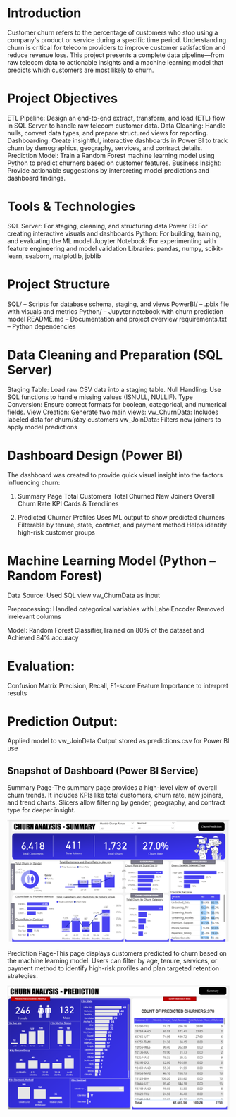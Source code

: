 # Introduction
Customer churn refers to the percentage of customers who stop using a company's product or service during a specific time period. Understanding churn is critical for telecom providers to improve customer satisfaction and reduce revenue loss. This project presents a complete data pipeline—from raw telecom data to actionable insights and a machine learning model that predicts which customers are most likely to churn.

# Project Objectives
ETL Pipeline: Design an end-to-end extract, transform, and load (ETL) flow in SQL Server to handle raw telecom customer data.
Data Cleaning: Handle nulls, convert data types, and prepare structured views for reporting.
Dashboarding: Create insightful, interactive dashboards in Power BI to track churn by demographics, geography, services, and contract details.
Prediction Model: Train a Random Forest machine learning model using Python to predict churners based on customer features.
Business Insight: Provide actionable suggestions by interpreting model predictions and dashboard findings.

# Tools & Technologies
SQL Server: For staging, cleaning, and structuring data
Power BI: For creating interactive visuals and dashboards
Python: For building, training, and evaluating the ML model
Jupyter Notebook: For experimenting with feature engineering and model validation
Libraries: pandas, numpy, scikit-learn, seaborn, matplotlib, joblib

#  Project Structure
SQL/ – Scripts for database schema, staging, and views
PowerBI/ – .pbix file with visuals and metrics
Python/ – Jupyter notebook with churn prediction model
README.md – Documentation and project overview
requirements.txt – Python dependencies

#  Data Cleaning and Preparation (SQL Server)
Staging Table: Load raw CSV data into a staging table.
Null Handling: Use SQL functions to handle missing values (ISNULL, NULLIF).
Type Conversion: Ensure correct formats for boolean, categorical, and numerical fields.
View Creation: Generate two main views:
vw_ChurnData: Includes labeled data for churn/stay customers
vw_JoinData: Filters new joiners to apply model predictions

#  Dashboard Design (Power BI)
The dashboard was created to provide quick visual insight into the factors influencing churn:

1. Summary Page
Total Customers
Total Churned
New Joiners
Overall Churn Rate
KPI Cards & Trendlines


2. Predicted Churner Profiles
Uses ML output to show predicted churners
Filterable by tenure, state, contract, and payment method
Helps identify high-risk customer groups


#  Machine Learning Model (Python – Random Forest)
Data Source: Used SQL view vw_ChurnData as input

Preprocessing:
Handled categorical variables with LabelEncoder
Removed irrelevant columns

Model: Random Forest Classifier,Trained on 80% of the dataset and Achieved 84% accuracy

# Evaluation:
Confusion Matrix
Precision, Recall, F1-score
Feature Importance to interpret results

# Prediction Output:
Applied model to vw_JoinData
Output stored as predictions.csv for Power BI use

## Snapshot of Dashboard (Power BI Service)
Summary Page-The summary page provides a high-level view of overall churn trends. It includes KPIs like total customers, churn rate, new joiners, and trend charts. Slicers allow filtering by gender, geography, and contract type for deeper insight.

![image alt](https://github.com/nishtha0911/Customer-Churn-Prediction-Analysis-Project/blob/main/summary%20page.png?raw=true)

Prediction Page-This page displays customers predicted to churn based on the machine learning model. Users can filter by age, tenure, services, or payment method to identify high-risk profiles and plan targeted retention strategies.

![image alt](https://github.com/nishtha0911/Customer-Churn-Prediction-Analysis-Project/blob/main/prediction%20page.png?raw=true)

